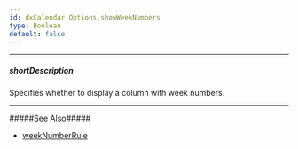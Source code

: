 ```yaml
---
id: dxCalendar.Options.showWeekNumbers
type: Boolean
default: false
---
```

---
##### shortDescription
Specifies whether to display a column with week numbers.

---

#####See Also#####
- [weekNumberRule](/api-reference/10%20UI%20Components/dxCalendar/1%20Configuration/weekNumberRule.md '/Documentation/ApiReference/UI_Components/dxCalendar/Configuration/#weekNumberRule')